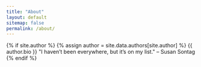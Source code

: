 ```yaml
---
title: "About"
layout: default
sitemap: false
permalink: /about/
---
```


{% if site.author %}
    {% assign author = site.data.authors[site.author] %}
    {{ author.bio }}
    "I haven’t been everywhere, but it’s on my list." – Susan Sontag
{% endif %}

<!-- Styles -->
<style>
#chartdiv {
  width: 100%;
  height: 500px;
}
</style>

<!-- Resources -->
<script src="https://www.amcharts.com/lib/3/ammap.js"></script>
<script src="https://www.amcharts.com/lib/3/maps/js/worldLow.js"></script>
<script src="https://www.amcharts.com/lib/3/maps/js/worldHigh.js"></script>

<!-- Chart code -->
<script type="text/javascript">
/**
 * Define SVG path for target icon
 */
var targetSVG = "M9,0C4.029,0,0,4.029,0,9s4.029,9,9,9s9-4.029,9-9S13.971,0,9,0z M9,15.93 c-3.83,0-6.93-3.1-6.93-6.93S5.17,2.07,9,2.07s6.93,3.1,6.93,6.93S12.83,15.93,9,15.93 M12.5,9c0,1.933-1.567,3.5-3.5,3.5S5.5,10.933,5.5,9S7.067,5.5,9,5.5 S12.5,7.067,12.5,9z";

/**
 * Create the map
 */
var map = AmCharts.makeChart( "chartdiv", {
  "type": "map",
  "projection": "eckert5",
  "imagesSettings": {
    "rollOverColor": "#089282",
    "rollOverScale": 2,
    "selectedScale": 3,
    "selectedColor": "#089282",
	"color": "#5599FF",
  },
  "areasSettings": {
	"autoZoom" : false,
	"color" : "#B4B4B7",
	"colorSolid" : "#88DDEE",
	"selectedColor" : "#993366",
	"outlineColor" : "#666666",
	"rollOverColor" : "#888888",
	"rollOverOutlineColor" : "#888888",
    "unlistedAreasColor": "#15A892",
    "outlineThickness": 0.2
  },
  "dataProvider": {
    "map": "worldHigh",
	"getAreasFromMap" : true,
	"areas" :
	[
		{
			"id": "US",
			"showAsSelected": true
		},
		{
			"id": "BR",
			"showAsSelected": true
		},
		{
			"id": "IL",
			"showAsSelected": true
		},
		{
			"id": "JO",
			"showAsSelected": true
		},
		{
			"id": "PS",
			"showAsSelected": true
		},
		{
			"id": "CZ",
			"showAsSelected": true
		},
		{
			"id": "NL",
			"showAsSelected": true
		},
		{
			"id": "HU",
			"showAsSelected": true
		},
		{
			"id": "DE",
			"showAsSelected": true
		},
		{
			"id": "PL",
			"showAsSelected": true
		},
		{
			"id": "AT",
			"showAsSelected": true
		},
		{
			"id": "SK",
			"showAsSelected": true
		},
		{
			"id": "FR",
			"showAsSelected": true
		}
	],
	"images": 
	[
		{
			"svgPath": targetSVG,
			"zoomLevel": 5,
			"scale": 1.0,
			"title": "Miami",
			"latitude": 25.7617,
			"longitude": -80.1918
		}, 
		{
			"svgPath": targetSVG,
			"zoomLevel": 5,
			"scale": 1.0,
			"title": "São Paulo",
			"latitude": -23.5505,
			"longitude": -46.6333
		}, 
		{
			"svgPath": targetSVG,
			"zoomLevel": 5,
			"scale": 1.0,
			"title": "Prague",
			"latitude": 50.0755,
			"longitude": 14.4378
		},
		{
			"svgPath": targetSVG,
			"zoomLevel": 5,
			"scale": 1.0,
			"title": "New York",
			"latitude": 40.7128,
			"longitude": -74.0060
		}
	]
  },
});
</script>

<!-- HTML -->
<div id="chartdiv"></div>


